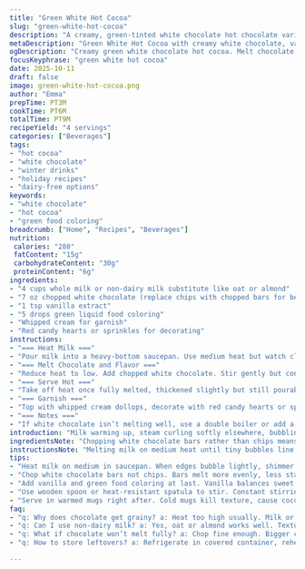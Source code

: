 ```yaml
---
title: "Green White Hot Cocoa"
slug: "green-white-hot-cocoa"
description: "A creamy, green-tinted white chocolate hot chocolate variant with a smooth, velvety texture. Uses milk as base, white chocolate discs swapped for chopped white chocolate bars for better melting control. Vanilla and green food coloring provide flavor and appearance. Quick to prepare, with visual cues for melting and heating instead of strict timing. Whipped cream and red candy heart garnishes add festive contrast. Substitute dairy milk with oat or almond milk for non-dairy version. Best stirred continuously to avoid scorching. Temperature management key to prevent separation or graininess."
metaDescription: "Green White Hot Cocoa with creamy white chocolate, vanilla, and a festive green tint. Use whole or plant milk, watch heat closely to avoid graininess."
ogDescription: "Creamy green white chocolate hot cocoa. Melt chocolate slow, stir constant. Vanilla, food coloring, whipped cream topping, red candy hearts add contrast."
focusKeyphrase: "green white hot cocoa"
date: 2025-10-11
draft: false
image: green-white-hot-cocoa.png
author: "Emma"
prepTime: PT3M
cookTime: PT6M
totalTime: PT9M
recipeYield: "4 servings"
categories: ["Beverages"]
tags:
- "hot cocoa"
- "white chocolate"
- "winter drinks"
- "holiday recipes"
- "dairy-free options"
keywords:
- "white chocolate"
- "hot cocoa"
- "green food coloring"
breadcrumb: ["Home", "Recipes", "Beverages"]
nutrition: 
 calories: "280"
 fatContent: "15g"
 carbohydrateContent: "30g"
 proteinContent: "6g"
ingredients:
- "4 cups whole milk or non-dairy milk substitute like oat or almond"
- "7 oz chopped white chocolate (replace chips with chopped bars for better melting)"
- "1 tsp vanilla extract"
- "5 drops green liquid food coloring"
- "Whipped cream for garnish"
- "Red candy hearts or sprinkles for decorating"
instructions:
- "=== Heat Milk ==="
- "Pour milk into a heavy-bottom saucepan. Use medium heat but watch closely. Milk should shimmer, small bubbles forming around edges. Do not boil — bubbles popping mean it's overheated and flavors can dull."
- "=== Melt Chocolate and Flavor ==="
- "Reduce heat to low. Add chopped white chocolate. Stir gently but continuously — sound will change to gentle slosh from stronger simmer. Chocolate chunks should melt slowly, becoming glossy and thickening the liquid. Add vanilla extract and green food coloring last, blend smoothly. If separation starts, lower heat or remove briefly and stir off heat."
- "=== Serve Hot ==="
- "Take off heat once fully melted, thickened slightly but still pourable. Pour immediately into pre-warmed mugs to maintain warmth longer."
- "=== Garnish ==="
- "Top with whipped cream dollops, decorate with red candy hearts or sprinkles for color contrast. The bright red against the green is classic visual pop — don’t skip it."
- "=== Notes ==="
- "If white chocolate isn’t melting well, use a double boiler or add a splash of warm milk to ease. Grainy texture? Probably overheated milk or chocolate — slow down heating next time. Vanilla extract can be swapped for almond or a touch of peppermint for a twist."
introduction: "Milk warming up, steam curling softly elsewhere, bubbling softly at edges instead of hard boil — key. White chocolate, sometimes stubborn, smooths best when chopped, not dropped as chips. Green hue bright, festive but subtle. Vanilla aroma trickles through mix thickly, marrying odd sweetness of white chocolate to something familiar. Top with cream clouds and red hearts popular for color pop and textural contrast. Tried swapping in peppermint recently — gives sharper edge, but classic vanilla holds nostalgic feel. The kitchen sounds — low simmer, clink of stirring spoon — these cues more than timers. Overheat, scramble your chocolate, you get grainy mess. Watch, listen, feel thickness change, slow, but steady. Win every time then."
ingredientsNote: "Chopping white chocolate bars rather than chips means better melt control. Chips often contain stabilizers making them less fluid; large shards melt uniformly creating that creamy liquid base. Milk choice changes texture and mouthfeel; whole milk richest, but almond or oat milk lend nutty undertones and work well for dairy-free. Vanilla extract important for balancing sugary white chocolate, though almond or peppermint extracts change profile interestingly. Green food coloring gel or liquid works, clear polymer gels less prone to dripping and staining hands. Whipped cream topping optional but recommended — adds contrasting richness and temperature play, melting sharply around the hot drink. Red candy hearts provide both crunch and acidic sharp sweetness to balance rich cocoa. Swap in freeze-dried raspberries if hearts unavailable."
instructionsNote: "Melting milk on medium heat until tiny bubbles line the edges signals readiness for chocolate. Too hot, and the milk will scorch or curdle, ruining texture; too cool, chocolate resists melting evenly. Once chocolate added, reduce to low heat. Important — stirring constantly, slow, circular motion with a wooden spoon or heatproof spatula stops the chocolate settling on bottom and scorching. When chocolate dissolves smoothly and consistency thickens slightly, it’s done. Adding vanilla and food coloring last ensures flavor and color disperse evenly without burning. Remove promptly and pour into pre-warmed mugs — cold vessel can make cocoa congeal or lose heat fast. Garnish immediately for best effect. Experienced cooks might try layering textures with a dusting of cocoa powder or spiced sugar atop whipped cream for depth and complexity."
tips:
- "Heat milk on medium in saucepan. When edges bubble lightly, shimmer appears, that’s your cue. Too hot, milk scorches, chocolate gets grainy. Slow is key here; watch milk, not clock. Bubbles pop? Pull back heat immediately."
- "Chop white chocolate bars not chips. Bars melt more evenly, less stabilizers, create creamy base. Stir gently but steady as chocolate melts; listen for slosh sound. Chocolate chunks vanish slowly into glossy thickness; don’t rush with high heat."
- "Add vanilla and green food coloring at last. Vanilla balances sweet white chocolate, keeps flavor from drowning. Green color gels better than liquid sometimes, less drips, more control. Stir well but gently to keep texture intact."
- "Use wooden spoon or heat-resistant spatula to stir. Constant stirring prevents settled chocolate scorch. Low heat once chocolate’s in. If mixture separates, remove from heat, stir off flame, cool down slightly, then back on low. Patience beats haste."
- "Serve in warmed mugs right after. Cold mugs kill texture, cause cocoa to congeal fast. Garnish with whipped cream for contrast, red candy hearts for flavor punch and visual pop. Swap hearts for freeze-dried raspberries if needed—texture and tartness change."
faq:
- "q: Why does chocolate get grainy? a: Heat too high usually. Milk or chocolate scorched. Stir less, lower heat. Adding warm milk helps if already grainy. Double boiler is option to control temp more precisely."
- "q: Can I use non-dairy milk? a: Yes, oat or almond works well. Texture thinner but nuttier notes come through. Adjust sweetness or add more chocolate chunks for thicker feel. Some plant milks separate faster, stir more carefully."
- "q: What if chocolate won’t melt fully? a: Chop fine enough. Bigger chunks slow, drop higher risk of burning. If stubborn, add small splash warm milk, keep stirring off heat until it smooths out. No direct high heat alone."
- "q: How to store leftovers? a: Refrigerate in covered container, reheat gently over low heat, stir frequently. Avoid microwave blasts—texture ruins. Freeze not ideal, white chocolate changes texture weirdly in freezer."

---
```

